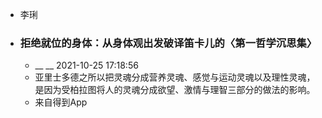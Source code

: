 - 李琍
- ### 拒绝就位的身体：从身体观出发破译笛卡儿的〈第一哲学沉思集〉
    - __ __ 2021-10-25 17:18:56
    - 亚里士多德之所以把灵魂分成营养灵魂、感觉与运动灵魂以及理性灵魂，是因为受柏拉图将人的灵魂分成欲望、激情与理智三部分的做法的影响。
    - 来自得到App
